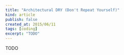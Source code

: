 ```yaml
--- 
title: "Architectural DRY (Don't Repeat Yourself)"
kind: article
publish: false
created_at: 2015/06/11
tags: [coding]
excerpt: "TODO"
---
```


TODO
